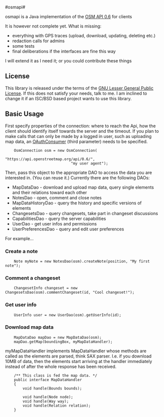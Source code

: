 #osmapi#

osmapi is a Java implementation of the [OSM API 0.6](http://wiki.openstreetmap.org/wiki/API_v0.6) for clients

It is however not complete yet. What is missing:

* everything with GPS traces (upload, download, updating, deleting etc.)
* redaction calls for admins
* some tests
* final deliberations if the interfaces are fine this way

I will extend it as I need it; or you could contribute these things

## License

This library is released under the terms of the [GNU Lesser General Public License](http://www.gnu.org/licenses/lgpl-3.0.html). If this does not satisfy your needs, talk to me. I am inclined to change it if an ISC/BSD based project wants to use this library.

## Basic Usage

First specify properties of the connection: where to reach the Api, how the client should identify itself towards the server and the timeout.
If you plan to make calls that can only be made by a logged in user, such as uploading map data, an [OAuthConsumer](https://github.com/mttkay/signpost) (third parameter) needs to be specified.

		OsmConnection osm = new OsmConnection(
		                          "https://api.openstreetmap.org/api/0.6/",
		                          "my user agent");

Then, pass this object to the appropriate DAO to access the data you are interested in. (You can reuse it.) Currently there are the following DAOs:

* MapDataDao - download and upload map data, query single elements and their relations toward each other
* NotesDao - open, comment and close notes
* MapDataHistoryDao - query the history and specific versions of elements
* ChangesetsDao - query changesets, take part in changeset discussions
* CapabilitiesDao - query the server capabilities
* UserDao - get user infos and permissions
* UserPreferencesDao - query and edit user preferences

For example...

### Create a note

		Note myNote = new NotesDao(osm).createNote(position, "My first note");

### Comment a changeset

		ChangesetInfo changeset = new ChangesetsDao(osm).commentChangeset(id, "Cool changeset!");

### Get user info

		UserInfo user = new UserDao(osm).getUserInfo(id);
		
### Download map data

		MapDataDao mapDao = new MapDataDao(osm);
		mapDao.getMap(boundingBox, myMapDataHandler);

myMapDataHandler implements MapDataHandler whose methods are called as the elements are parsed, think SAX parser. I.e. if you download 10MB of data, then the elements start arriving at the handler immediately instead of after the whole response has been received.

		/** This class is fed the map data. */
		public interface MapDataHandler
		{
			void handle(Bounds bounds);

			void handle(Node node);
			void handle(Way way);
			void handle(Relation relation);
		}
